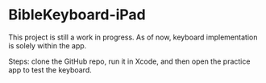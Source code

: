 # BibleKeyboard-iPad

This project is still a work in progress. As of now, keyboard implementation is solely within the app.

Steps: clone the GitHub repo, run it in Xcode, and then open the practice app to test the keyboard.

